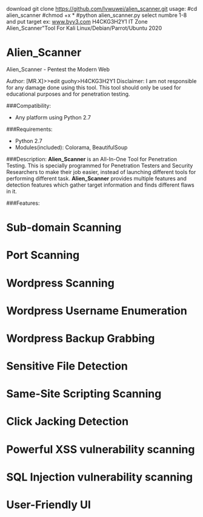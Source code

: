 download  git clone https://github.com/lvwuwei/alien_scanner.git
usage: #cd alien_scanner
       #chmod +x *
       #python alien_scanner.py
       select numbre 1-8   and put target ex: www.byy3.com
H4CKG3H2Y1 IT Zone Alien_Scanner"Tool For Kali Linux/Debian/Parrot/Ubuntu 2020
# Alien_Scanner
Alien_Scanner - Pentest the Modern Web

Author: [MR.X]>>edit guohy>H4CKG3H2Y1
Disclaimer: I am not responsible for any damage done using this tool. This tool should only be used for educational purposes and for penetration testing.

###Compatibility:
* Any platform using Python 2.7

###Requirements:
* Python 2.7
* Modules(included): Colorama, BeautifulSoup

###Description:
**Alien_Scanner** is an All-In-One Tool for Penetration Testing. This is specially programmed for Penetration Testers and Security Researchers to make their job easier, instead of launching different tools for performing different task. **Alien_Scanner** provides multiple features and detection features which gather target information and finds different flaws in it. 

###Features:
# Sub-domain Scanning
# Port Scanning
# Wordpress Scanning
# Wordpress Username Enumeration
# Wordpress Backup Grabbing
# Sensitive File Detection
# Same-Site Scripting Scanning
# Click Jacking Detection
# Powerful XSS vulnerability scanning
# SQL Injection vulnerability scanning
# User-Friendly UI


